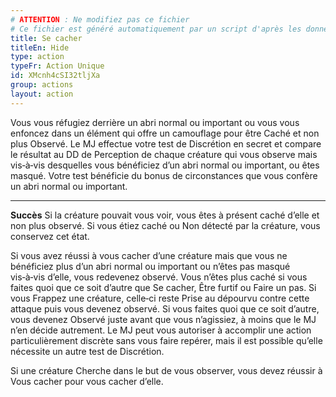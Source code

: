 ```yaml
---
# ATTENTION : Ne modifiez pas ce fichier
# Ce fichier est généré automatiquement par un script d'après les données du module Foundry VTT officiel et de sa traduction
title: Se cacher
titleEn: Hide
type: action
typeFr: Action Unique
id: XMcnh4cSI32tljXa
group: actions
layout: action
---
```

Vous vous réfugiez derrière un abri normal ou important ou vous vous enfoncez dans un élément qui offre un camouflage pour être <a class="entity-link" draggable="true" data-pack="pf2e.conditionitems" data-id="iU0fEDdBp3rXpTMC">Caché</a> et non plus <a class="entity-link" draggable="true" data-pack="pf2e.conditionitems" data-id="1wQY3JYyhMYeeV2G">Observé</a>. Le MJ effectue votre test de Discrétion en secret et compare le résultat au DD de Perception de chaque créature qui vous observe mais vis‑à‑vis desquelles vous bénéficiez d’un abri normal ou important, ou êtes masqué. Votre test bénéficie du bonus de circonstances que vous confère un abri normal ou important.

----

**Succès** Si la créature pouvait vous voir, vous êtes à présent caché d’elle et non plus observé. Si vous étiez caché ou <a class="entity-link" draggable="true" data-pack="pf2e.conditionitems" data-id="VRSef5y1LmL2Hkjf">Non détecté</a> par la créature, vous conservez cet état.

Si vous avez réussi à vous cacher d’une créature mais que vous ne bénéficiez plus d’un abri normal ou important ou n’êtes pas masqué vis‑à‑vis d’elle, vous redevenez observé. Vous n’êtes plus caché si vous faites quoi que ce soit d’autre que Se cacher, <a class="entity-link" draggable="true" data-pack="pf2e.actionspf2e" data-id="VMozDqMMuK5kpoX4">Être furtif</a> ou Faire un pas. Si vous Frappez une créature, celle‑ci reste <a class="entity-link" draggable="true" data-pack="pf2e.conditionitems" data-id="AJh5ex99aV6VTggg">Prise au dépourvu</a> contre cette attaque puis vous devenez observé. Si vous faites quoi que ce soit d’autre, vous devenez Observé juste avant que vous n’agissiez, à moins que le MJ n’en décide autrement. Le MJ peut vous autoriser à accomplir une action particulièrement discrète sans vous faire repérer, mais il est possible qu’elle nécessite un autre test de Discrétion.

Si une créature <a class="entity-link" draggable="true" data-pack="pf2e.actionspf2e" data-id="BlAOM2X92SI6HMtJ">Cherche</a> dans le but de vous observer, vous devez réussir à Vous cacher pour vous cacher d’elle.


